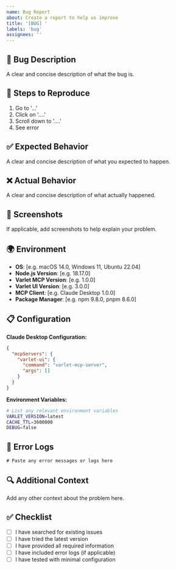 ```yaml
---
name: Bug Report
about: Create a report to help us improve
title: '[BUG] '
labels: 'bug'
assignees: ''
---
```


## 🐛 Bug Description

A clear and concise description of what the bug is.

## 🔄 Steps to Reproduce

1. Go to '...'
2. Click on '....'
3. Scroll down to '....'
4. See error

## ✅ Expected Behavior

A clear and concise description of what you expected to happen.

## ❌ Actual Behavior

A clear and concise description of what actually happened.

## 📸 Screenshots

If applicable, add screenshots to help explain your problem.

## 🌍 Environment

- **OS**: [e.g. macOS 14.0, Windows 11, Ubuntu 22.04]
- **Node.js Version**: [e.g. 18.17.0]
- **Varlet MCP Version**: [e.g. 1.0.0]
- **Varlet UI Version**: [e.g. 3.0.0]
- **MCP Client**: [e.g. Claude Desktop 1.0.0]
- **Package Manager**: [e.g. npm 9.8.0, pnpm 8.6.0]

## 📋 Configuration

**Claude Desktop Configuration:**
```json
{
  "mcpServers": {
    "varlet-ui": {
      "command": "varlet-mcp-server",
      "args": []
    }
  }
}
```

**Environment Variables:**
```bash
# List any relevant environment variables
VARLET_VERSION=latest
CACHE_TTL=3600000
DEBUG=false
```

## 📝 Error Logs

```
# Paste any error messages or logs here
```

## 🔍 Additional Context

Add any other context about the problem here.

## ✅ Checklist

- [ ] I have searched for existing issues
- [ ] I have tried the latest version
- [ ] I have provided all required information
- [ ] I have included error logs (if applicable)
- [ ] I have tested with minimal configuration